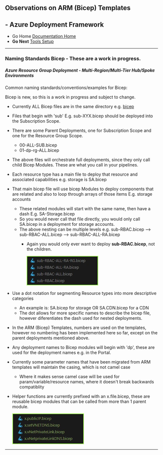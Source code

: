 ## Observations on ARM (Bicep) Templates 

## - Azure Deployment Framework ## 
- Go Home [Documentation Home](./index.md)
- **Go Next** [Tools Setup](./Tools_Setup.md)
---
### Naming Standards Bicep - These are a work in progress.
##### *Azure Resource Group Deployment - Multi-Region/Multi-Tier Hub/Spoke Environments*

Common naming standards/conventions/examples for Bicep:

Bicep is new, so this is a work in progress and subject to change.

- Currently ALL Bicep files are in the same directory e.g. [bicep](https://github.com/brwilkinson/AzureDeploymentFramework/tree/main/ADF/bicep)
- Files that begin with 'sub' E.g. sub-XYX.bicep should be deployed into the Subscription Scope.
- There are some Parent Deployments, one for Subscription Scope and one for the Resource Group Scope.
    - 00-ALL-SUB.bicep
    - 01-dp-rg-ALL.bicep
- The above files will orchestrate full deployments, since they only call child Bicep Modules. These are what you call in your pipelines.
- Each resource type has a main file to deploy that resource and associated capabilities e.g. storage is SA.bicep
- That main bicep file will use bicep Modules to deploy components that are related and also to loop through arrays of those items E.g. storage accounts
    - These related modules will start with the same name, then have a dash E.g. SA-Storage.bicep
    - So you would never call that file directly, you would only call SA.bicep in a deployment for storage accounts.
    - The above nesting can be multiple levels e.g. sub-RBAC.bicep --> sub-RBAC-ALL.bicep --> sub-RBAC-ALL-RA.bicep
        - Again you would only ever want to deploy **sub-RBAC.bicep**, not the children.
        
            ![Bicep Helper Functions](./Naming_Standards_Bicep_Modules.jpg)

- Use a dot notation for segmenting Resource types into more descriptive categories
    - An example is: SA.bicep for storage OR SA.CDN.bicep for a CDN
    - The dot allows for more specific names to describe the bicep file, however diferentiates the dash used for nested deployments.
- In the ARM (Bicep) Templates, numbers are used on the templates, however no numbering has been implemented here so far, except on the parent deployments mentioned above.
- Any deployment names to Bicep modules will begin with 'dp', these are used for the deployment names e.g. in the Portal.
- Currently some parameter names that have been migrated from ARM templates will maintain the casing, which is not camel case
    - Where it makes sense camel case will be used for param/variable/resource names, where it doesn't break backwards compatiblity

- Helper functions are currently prefixed with an x.file.bicep, these are reusable bicep modules that can be called from more than 1 parent module.

    ![Bicep Helper Functions](./Naming_Standards_Bicep_Helper.jpg)
---
